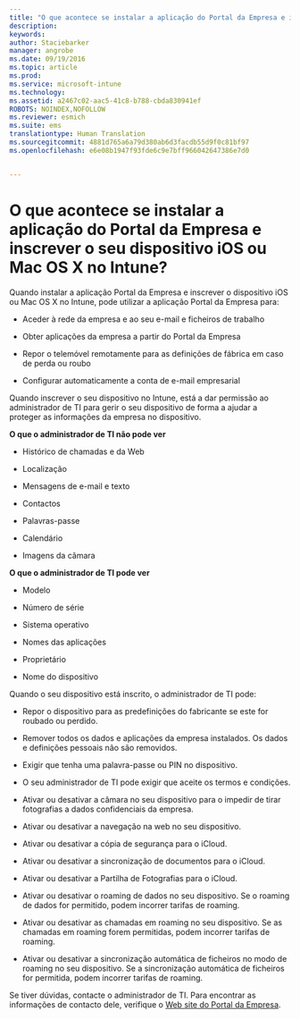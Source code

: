 ```yaml
---
title: "O que acontece se instalar a aplicação do Portal da Empresa e inscrever o seu dispositivo iOS ou Mac OS X no Intune? | Microsoft Intune"
description: 
keywords: 
author: Staciebarker
manager: angrobe
ms.date: 09/19/2016
ms.topic: article
ms.prod: 
ms.service: microsoft-intune
ms.technology: 
ms.assetid: a2467c02-aac5-41c8-b788-cbda830941ef
ROBOTS: NOINDEX,NOFOLLOW
ms.reviewer: esmich
ms.suite: ems
translationtype: Human Translation
ms.sourcegitcommit: 4881d765a6a79d380ab6d3facdb55d9f0c81bf97
ms.openlocfilehash: e6e08b1947f93fde6c9e7bff966042647386e7d0


---
```



# O que acontece se instalar a aplicação do Portal da Empresa e inscrever o seu dispositivo iOS ou Mac OS X no Intune?

Quando instalar a aplicação Portal da Empresa e inscrever o dispositivo iOS ou Mac OS X no Intune, pode utilizar a aplicação Portal da Empresa para:

-   Aceder à rede da empresa e ao seu e-mail e ficheiros de trabalho

-   Obter aplicações da empresa a partir do Portal da Empresa

-   Repor o telemóvel remotamente para as definições de fábrica em caso de perda ou roubo

-   Configurar automaticamente a conta de e-mail empresarial

Quando inscrever o seu dispositivo no Intune, está a dar permissão ao administrador de TI para gerir o seu dispositivo de forma a ajudar a proteger as informações da empresa no dispositivo.

**O que o administrador de TI não pode ver**

-   Histórico de chamadas e da Web

-   Localização

-   Mensagens de e-mail e texto

-   Contactos

-   Palavras-passe

-   Calendário

-   Imagens da câmara

**O que o administrador de TI pode ver**

-   Modelo

-   Número de série

-   Sistema operativo

-   Nomes das aplicações

-   Proprietário

-   Nome do dispositivo

Quando o seu dispositivo está inscrito, o administrador de TI pode:

-   Repor o dispositivo para as predefinições do fabricante se este for roubado ou perdido.

-   Remover todos os dados e aplicações da empresa instalados. Os dados e definições pessoais não são removidos.

-   Exigir que tenha uma palavra-passe ou PIN no dispositivo.

-   O seu administrador de TI pode exigir que aceite os termos e condições.

-   Ativar ou desativar a câmara no seu dispositivo para o impedir de tirar fotografias a dados confidenciais da empresa.

-   Ativar ou desativar a navegação na web no seu dispositivo.

-   Ativar ou desativar a cópia de segurança para o iCloud.

-   Ativar ou desativar a sincronização de documentos para o iCloud.

-   Ativar ou desativar a Partilha de Fotografias para o iCloud.

-   Ativar ou desativar o roaming de dados no seu dispositivo. Se o roaming de dados for permitido, podem incorrer tarifas de roaming.

-   Ativar ou desativar as chamadas em roaming no seu dispositivo. Se as chamadas em roaming forem permitidas, podem incorrer tarifas de roaming.

-   Ativar ou desativar a sincronização automática de ficheiros no modo de roaming no seu dispositivo. Se a sincronização automática de ficheiros for permitida, podem incorrer tarifas de roaming.

Se tiver dúvidas, contacte o administrador de TI. Para encontrar as informações de contacto dele, verifique o [Web site do Portal da Empresa](http://portal.manage.microsoft.com).



<!--HONumber=Sep16_HO4-->



